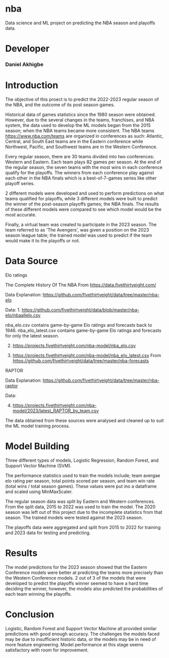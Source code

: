 # nba
Data science and ML project on predicting the NBA season and playoffs data.
# Developer
### Daniel Akhigbe
# Introduction
The objective of this proect is to predict the 2022-2023 regular season of the NBA, and the outcome of its post season games. 

Historical data of games statistics since the 1980 season were obtained. However, due to the several changes in the teams, franchises, and NBA system, the data used to develop the ML models began from the 2015 season; when the NBA teams became more consistent. The NBA teams https://www.nba.com/teams are organized in conferences as such: Atlantic, Central, and South East teams are in the Eastern conference while Northwest, Pacific, and Southwest teams are in the Western Conference.

Every regular season, there are 30 teams divided into two conferences: Western and Eastern. Each team plays 82 games per season. At the end of the regular season, the seven teams with the most wins in each conference qualify for the playoffs. The winners from each conference play against each other in the NBA finals which is a best-of-7-games series like other playoff series.

2 different models were developed and used to perform predictions on what teams qualified for playoffs, while 3 different models were built to predict the winner of the post-season playoffs games; the NBA finals. The results of these different models were compared to see which model would be the most accurate.

Finally, a virtual team was created to participate in the 2023 season. The team referred to as 'The Avengers', was given a position on the 2023 season league table; the trained model was used to predict if the team would make it to the playoffs or not.
# Data Source
Elo ratings

The Complete History Of The NBA From https://data.fivethirtyeight.com/

Data Explanation: https://github.com/fivethirtyeight/data/tree/master/nba-elo

Data: 1. https://github.com/fivethirtyeight/data/blob/master/nba-elo/nbaallelo.csv

nba_elo.csv contains game-by-game Elo ratings and forecasts back to 1946. nba_elo_latest.csv contains game-by-game Elo ratings and forecasts for only the latest season.

2. https://projects.fivethirtyeight.com/nba-model/nba_elo.csv

3. https://projects.fivethirtyeight.com/nba-model/nba_elo_latest.csv From https://github.com/fivethirtyeight/data/tree/master/nba-forecasts

RAPTOR

Data Explanation: https://github.com/fivethirtyeight/data/tree/master/nba-raptor

Data:

4. https://projects.fivethirtyeight.com/nba-model/2023/latest_RAPTOR_by_team.csv

The data obtained from these sources were analysed and cleaned up to suit the ML model training process.
# Model Building
Three different types of models, Logistic Regression, Random Forest, and Support Vector Machine (SVM).

The performance statistics used to train the models include; team avergae elo rating per season, total points scored per season, and team win rate (total wins / total season games). These values were put ino a dataframe and scaled using MinMaxScaler.

The regular season data was split by Eastern and Western conferences. From the split data, 2015 to 2022 was used to train the model. The 2020 season was left out of this project due to the incomplete statistics from that season. The trained models were tested against the 2023 season.

The playoffs data were aggregated and split from 2015 to 2022 for training and 2023 data for testing and predicting.
# Results
The model predictions for the 2023 season showed that the Eastern Conference models were better at predicting the teams more precisely than the Western Conference models. 2 out of 3 of the models that were developed to predict the playoffs winner seemed to have a hard time deciding the winner, however, the models also predicted the probabilities of each team winning the playoffs.
# Conclusion
Logistic, Random Forest and Support Vector Machine all provided similar predictions with good enough accuracy. The challenges the models faced may be due to insufficient historic data, or the models may be in need of more feature engineering. Model performance at this stage seems satisfactory with room for improvement.

